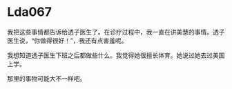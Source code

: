 # Lda067

我把这些事情都告诉给透子医生了。在诊疗过程中，我一直在讲美慧的事情。透子医生说，“你做得很好！”，我还有点害羞呢。



我想知道透子医生下班之后都做些什么。我觉得她很擅长体育。她说过她去过美国上学。



那里的事物可能大不一样吧。